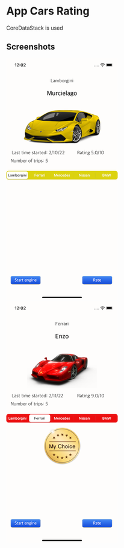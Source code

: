 # App Cars Rating

CoreDataStack is used

## Screenshots

![screenshot1](screen01.png)
![screenshot2](screen02.png)


